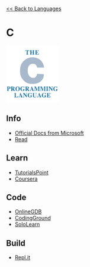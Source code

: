 <a href=".">&lt;&lt; Back to Languages</a>

# C

<img src="logos/C.png" height="150"/>

## Info
- [Official Docs from Microsoft](https://docs.microsoft.com/en-us/cpp/c-language/c-language-reference)
- [Read](https://en.wikipedia.org/wiki/C_(programming_language))

## Learn
- [TutorialsPoint](https://www.tutorialspoint.com/cprogramming/index.htm)
- [Coursera](https://www.coursera.org/specializations/c-programming)

## Code
- [OnlineGDB](https://www.onlinegdb.com/online_c_compiler)
- [CodingGround](https://www.tutorialspoint.com/compile_c_online.php)
- [SoloLearn](https://code.sololearn.com/#c)

## Build
- [Repl.it](https://repl.it/languages/c)